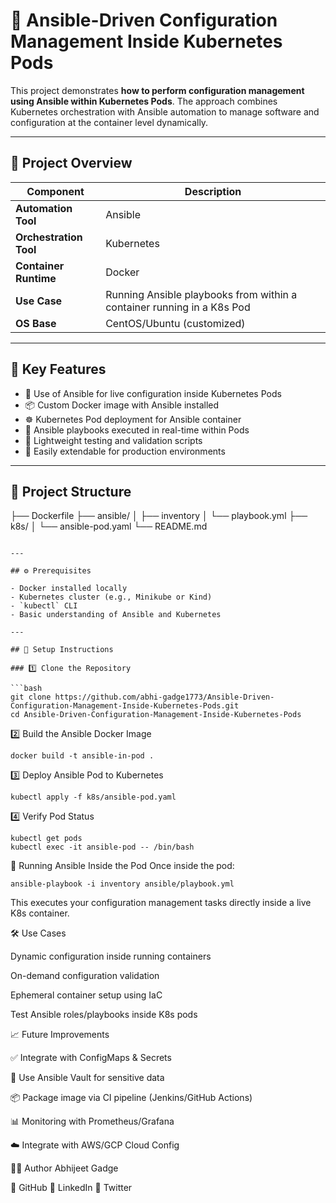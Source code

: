 # 🔧 Ansible-Driven Configuration Management Inside Kubernetes Pods

This project demonstrates **how to perform configuration management using Ansible within Kubernetes Pods**. The approach combines Kubernetes orchestration with Ansible automation to manage software and configuration at the container level dynamically.

---

## 📌 Project Overview

| Component | Description |
|----------|-------------|
| **Automation Tool** | Ansible |
| **Orchestration Tool** | Kubernetes |
| **Container Runtime** | Docker |
| **Use Case** | Running Ansible playbooks from within a container running in a K8s Pod |
| **OS Base** | CentOS/Ubuntu (customized) |

---

## 🚀 Key Features

- 🔄 Use of Ansible for live configuration inside Kubernetes Pods
- 📦 Custom Docker image with Ansible installed
- ☸️ Kubernetes Pod deployment for Ansible container
- 📂 Ansible playbooks executed in real-time within Pods
- 🧪 Lightweight testing and validation scripts
- 🔧 Easily extendable for production environments

---

## 📂 Project Structure
├── Dockerfile
├── ansible/
│ ├── inventory
│ └── playbook.yml
├── k8s/
│ └── ansible-pod.yaml
└── README.md

```

---

## ⚙️ Prerequisites

- Docker installed locally
- Kubernetes cluster (e.g., Minikube or Kind)
- `kubectl` CLI
- Basic understanding of Ansible and Kubernetes

---

## 🔧 Setup Instructions

### 1️⃣ Clone the Repository

```bash
git clone https://github.com/abhi-gadge1773/Ansible-Driven-Configuration-Management-Inside-Kubernetes-Pods.git
cd Ansible-Driven-Configuration-Management-Inside-Kubernetes-Pods
```

2️⃣ Build the Ansible Docker Image

```
docker build -t ansible-in-pod .
```

3️⃣ Deploy Ansible Pod to Kubernetes

```
kubectl apply -f k8s/ansible-pod.yaml

```

4️⃣ Verify Pod Status

```
kubectl get pods
kubectl exec -it ansible-pod -- /bin/bash

```

🧪 Running Ansible Inside the Pod
Once inside the pod:

```
ansible-playbook -i inventory ansible/playbook.yml
```

This executes your configuration management tasks directly inside a live K8s container.


🛠 Use Cases

Dynamic configuration inside running containers

On-demand configuration validation

Ephemeral container setup using IaC

Test Ansible roles/playbooks inside K8s pods



📈 Future Improvements

✅ Integrate with ConfigMaps & Secrets

🔐 Use Ansible Vault for sensitive data

📦 Package image via CI pipeline (Jenkins/GitHub Actions)

📊 Monitoring with Prometheus/Grafana

☁️ Integrate with AWS/GCP Cloud Config





🙋‍♂️ Author
Abhijeet Gadge

🔗 GitHub
🔗 LinkedIn
🔗 Twitter















